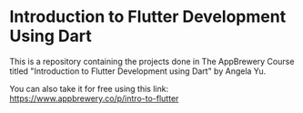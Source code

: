 # Introduction to Flutter Development Using Dart

This is a repository containing the projects done in The AppBrewery Course titled "Introduction to Flutter Development using Dart" by Angela Yu.

You can also take it for free using this link: https://www.appbrewery.co/p/intro-to-flutter
